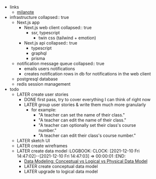 - links
	- [milanote](https://app.milanote.com/1MWRjm18rVBz14/lms)
- infrastructure
  collapsed:: true
	- Next.js app
		- Next.js web client
		  collapsed:: true
			- ssr, typescript
				- twin css (tailwind + emotion)
		- Next.js api
		  collapsed:: true
			- typescript
			- graphql
			- prisma
	- notification message queue
	  collapsed:: true
		- emails users notifications
		- creates notification rows in db for notifications in the web client
	- postgresql database
	- redis session management
- todo
	- LATER create user stories
		- DONE first pass, try to cover everything I can think of right now
		- LATER group user stories & write them much more granularly
			- for example:
				- "A teacher can set the name of their class."
				- "A teacher can edit the name of their class."
				- "A teacher can optionally set their class's course number."
				- "A teacher can edit their class's course number."
	- LATER sketch UI
	- LATER create wireframes
	- LATER create data model
	  :LOGBOOK:
	  CLOCK: [2021-12-10 Fri 14:47:02]--[2021-12-10 Fri 14:47:03] =>  00:00:01
	  :END:
		- [Data Modeling: Conceptual vs Logical vs Physical Data Model](https://online.visual-paradigm.com/knowledge/visual-modeling/conceptual-vs-logical-vs-physical-data-model/)
		- LATER create conceptual data model
		- LATER upgrade to logical data model